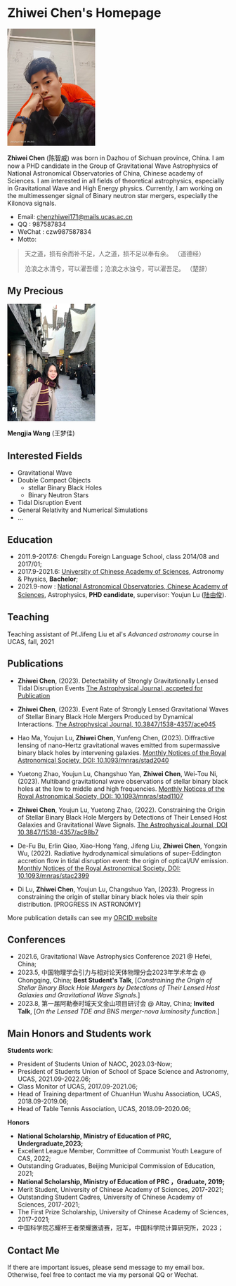 # Zhiwei Chen's Homepage

<img src="https://raw.githubusercontent.com/chenzhiwei-171/chenzhiwei-171.github.io/main/main.jpg" width="200px">

**Zhiwei Chen** (陈智威) was born in Dazhou of Sichuan province, China. I am now a PHD candidate in the Group of Gravitational Wave Astrophysics of National Astronomical Observatories of China, Chinese academy of Sciences. I am interested in all fields of theoretical astrophysics, especially in Gravitational Wave and High Energy physics. Currently, I am working on the multimessenger signal of Binary neutron star mergers, especially the Kilonova signals.
- Email: chenzhiwei171@mails.ucas.ac.cn
- QQ   : 987587834
- WeChat : czw987587834
- Motto:
<blockquote>
  <p> 天之道，损有余而补不足，人之道，损不足以奉有余。 （道德经）</p>
  <p> 沧浪之水清兮，可以濯吾缨；沧浪之水浊兮，可以濯吾足。 （楚辞）</p>
</blockquote>

## My Precious
<img src="https://raw.githubusercontent.com/chenzhiwei-171/chenzhiwei-171.github.io/main/jiajia.jpg" width="200px">

**Mengjia Wang** (王梦佳)

## Interested Fields
- Gravitational Wave
- Double Compact Objects
  - stellar Binary Black Holes
  - Binary Neutron Stars
- Tidal Disruption Event
- General Relativity and Numerical Simulations
- ...


## Education
- 2011.9-2017.6: Chengdu Foreign Language School, class 2014/08 and 2017/01;
- 2017.9-2021.6: [University of Chinese Academy of Sciences](http://www.ucas.ac.cn), Astronomy & Physics, **Bachelor**;
- 2021.9-now   : [National Astronomical Observatories, Chinese Academy of Sciences](http://nao.cas.cn/), Astrophysics, **PHD candidate**, supervisor: Youjun Lu ([陆由俊](https://nao.cas.cn/nrc/zg/202204/t20220406_6419455.html)). 

## Teaching
Teaching assistant of Pf.Jifeng Liu et al's _Advanced astronomy_ course in UCAS, fall, 2021

## Publications

- **Zhiwei Chen**, (2023). Detectability of Strongly Gravitationally Lensed Tidal Disruption Events [The Astrophysical Journal, accpeted for Publication](https://arxiv.org/abs/2401.00992)

- **Zhiwei Chen**, (2023). Event Rate of Strongly Lensed Gravitational Waves of Stellar Binary Black Hole Mergers Produced by Dynamical Interactions. [The Astrophysical Journal, 10.3847/1538-4357/ace045](https://iopscience.iop.org/article/10.3847/1538-4357/ace045)

- Hao Ma, Youjun Lu, **Zhiwei Chen**, Yunfeng Chen, (2023). Diffractive lensing of nano-Hertz gravitational waves emitted from supermassive binary black holes by intervening galaxies. [Monthly Notices of the Royal Astronomical Society, DOI: 10.1093/mnras/stad2040](https://academic.oup.com/mnras/article-abstract/524/2/2954/7221664?redirectedFrom=fulltext)

- Yuetong Zhao, Youjun Lu, Changshuo Yan, **Zhiwei Chen**, Wei-Tou Ni, (2023). Multiband gravitational wave observations of stellar binary black holes at the low to middle and high frequencies. [Monthly Notices of the Royal Astronomical Society, DOI: 10.1093/mnras/stad1107](https://academic.oup.com/mnras/article-abstract/522/2/2951/7127708?redirectedFrom=fulltext)


- **Zhiwei Chen**, Youjun Lu, Yuetong Zhao, (2022). Constraining the Origin of Stellar Binary Black Hole Mergers by Detections of Their Lensed Host Galaxies and Gravitational Wave Signals. [The Astrophysical Journal, DOI 10.3847/1538-4357/ac98b7](https://iopscience.iop.org/article/10.3847/1538-4357/ac98b7)

- De-Fu Bu, Erlin Qiao, Xiao-Hong Yang, Jifeng Liu, **Zhiwei Chen**, Yongxin Wu, (2022). Radiative hydrodynamical simulations of super-Eddington accretion flow in tidal disruption event: the origin of optical/UV emission. [Monthly Notices of the Royal Astronomical Society, DOI: 10.1093/mnras/stac2399](https://academic.oup.com/mnras/article-abstract/516/2/2833/6675819?redirectedFrom=fulltext)

- Di Lu, **Zhiwei Chen**, Youjun Lu, Changshuo Yan, (2023). Progress in constraining the origin of stellar binary black holes via their spin distribution. [PROGRESS IN ASTRONOMY]

More publication details can see my [ORCID website](https://orcid.org/0000-0001-7952-7945)

## Conferences 
- 2021.6, Gravitational Wave Astrophysics Conference 2021 @ Hefei, China;
- 2023.5, 中国物理学会引力与相对论天体物理分会2023年学术年会 @ Chongqing, China; **Best Student's Talk**, [*Constraining the Origin of Stellar Binary Black Hole Mergers by Detections of Their Lensed Host Galaxies and Gravitational Wave Signals.*]
- 2023.8, 第一届阿勒泰时域天文金山项目研讨会 @ Altay, China; **Invited Talk**, [*On the Lensed TDE and BNS
merger-nova luminosity function.*]

## Main Honors and Students work
**Students work**: 
- President of Students Union of NAOC, 2023.03-Now;
- President of Students Union of School of Space Science and Astronomy, UCAS, 2021.09-2022.06; 
- Class Monitor of UCAS, 2017.09-2021.06;
- Head of Training department of ChuanHun Wushu Association, UCAS, 2018.09-2019.06;
- Head of Table Tennis Association, UCAS, 2018.09-2020.06;

**Honors**
- **National Scholarship, Ministry of Education of PRC, Undergraduate,2023;**
- Excellent League Member, Committee of Communist Youth Leagure of CAS, 2022;
-  Outstanding Graduates, Beijing Municipal Commission of Education, 2021;
-  **National Scholarship, Ministry of Education of PRC ，Graduate, 2019;**
- Merit Student, University of Chinese Academy of Sciences, 2017-2021;
- Outstanding Student Cadres, University of Chinese Academy of Sciences, 2017-2021;
- The First Prize Scholarship, University of Chinese Academy of Sciences, 2017-2021;
- 中国科学院芯耀杯王者荣耀邀请赛，冠军，中国科学院计算研究所，2023；

 

## Contact Me
If there are important issues, please send message to my email box. Otherwise, feel free to contact me via my personal QQ or Wechat.
